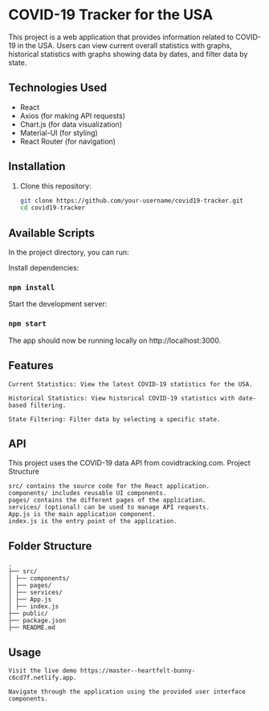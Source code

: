 # COVID-19 Tracker for the USA

This project is a web application that provides information related to COVID-19 in the USA. Users can view current overall statistics with graphs, historical statistics with graphs showing data by dates, and filter data by state.

## Technologies Used

- React
- Axios (for making API requests)
- Chart.js (for data visualization)
- Material-UI (for styling)
- React Router (for navigation)

## Installation

1. Clone this repository:

   ```bash
   git clone https://github.com/your-username/covid19-tracker.git
   cd covid19-tracker
   ```

## Available Scripts

In the project directory, you can run:

Install dependencies:

### `npm install`

Start the development server:

### `npm start`

The app should now be running locally on http://localhost:3000.

## Features

    Current Statistics: View the latest COVID-19 statistics for the USA.

    Historical Statistics: View historical COVID-19 statistics with date-based filtering.

    State Filtering: Filter data by selecting a specific state.

## API

This project uses the COVID-19 data API from covidtracking.com.
Project Structure

    src/ contains the source code for the React application.
    components/ includes reusable UI components.
    pages/ contains the different pages of the application.
    services/ (optional) can be used to manage API requests.
    App.js is the main application component.
    index.js is the entry point of the application.

## Folder Structure

    .
    ├── src/
    │ ├── components/
    │ ├── pages/
    │ ├── services/
    │ ├── App.js
    │ ├── index.js
    ├── public/
    ├── package.json
    ├── README.md

## Usage

    Visit the live demo https://master--heartfelt-bunny-c6cd7f.netlify.app.

    Navigate through the application using the provided user interface components.

